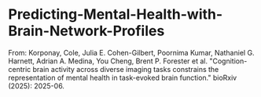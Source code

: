 # Predicting-Mental-Health-with-Brain-Network-Profiles
From: Korponay, Cole, Julia E. Cohen-Gilbert, Poornima Kumar, Nathaniel G. Harnett, Adrian A. Medina, You Cheng, Brent P. Forester et al. "Cognition-centric brain activity across diverse imaging tasks constrains the representation of mental health in task-evoked brain function." bioRxiv (2025): 2025-06.

